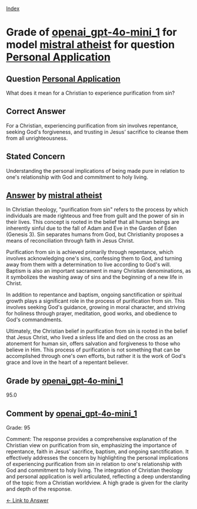 
[Index](../../../../index.md)
# Grade of [openai_gpt-4o-mini_1](../../../grading_models/openai_gpt-4o-mini_1.md) for model [mistral atheist](../../../answering_models/mistral_atheist.md) for question [Personal Application](../../../questions/Personal_Application.md)

## Question [Personal Application](../../../questions/Personal_Application.md)
What does it mean for a Christian to experience purification from sin?

## Correct Answer
For a Christian, experiencing purification from sin involves repentance, seeking God's forgiveness, and trusting in Jesus’ sacrifice to cleanse them from all unrighteousness.

## Stated Concern
Understanding the personal implications of being made pure in relation to one's relationship with God and commitment to holy living.

## [Answer](../Personal_Application.md) by [mistral atheist](../../../answering_models/mistral_atheist.md)
 In Christian theology, "purification from sin" refers to the process by which individuals are made righteous and free from guilt and the power of sin in their lives. This concept is rooted in the belief that all human beings are inherently sinful due to the fall of Adam and Eve in the Garden of Eden (Genesis 3). Sin separates humans from God, but Christianity proposes a means of reconciliation through faith in Jesus Christ.

Purification from sin is achieved primarily through repentance, which involves acknowledging one's sins, confessing them to God, and turning away from them with a determination to live according to God's will. Baptism is also an important sacrament in many Christian denominations, as it symbolizes the washing away of sins and the beginning of a new life in Christ.

In addition to repentance and baptism, ongoing sanctification or spiritual growth plays a significant role in the process of purification from sin. This involves seeking God's guidance, growing in moral character, and striving for holiness through prayer, meditation, good works, and obedience to God's commandments.

Ultimately, the Christian belief in purification from sin is rooted in the belief that Jesus Christ, who lived a sinless life and died on the cross as an atonement for human sin, offers salvation and forgiveness to those who believe in Him. This process of purification is not something that can be accomplished through one's own efforts, but rather it is the work of God's grace and love in the heart of a repentant believer.

## Grade by [openai_gpt-4o-mini_1](../../../grading_models/openai_gpt-4o-mini_1.md)
95.0

## Comment by [openai_gpt-4o-mini_1](../../../grading_models/openai_gpt-4o-mini_1.md)
Grade: 95

Comment: The response provides a comprehensive explanation of the Christian view on purification from sin, emphasizing the importance of repentance, faith in Jesus' sacrifice, baptism, and ongoing sanctification. It effectively addresses the concern by highlighting the personal implications of experiencing purification from sin in relation to one's relationship with God and commitment to holy living. The integration of Christian theology and personal application is well articulated, reflecting a deep understanding of the topic from a Christian worldview. A high grade is given for the clarity and depth of the response.

[&lt;- Link to Answer](../Personal_Application.md)
